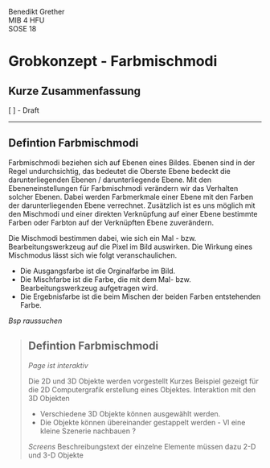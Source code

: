 Benedikt Grether </br>
MIB 4 HFU </br>
SOSE 18 </br>

# Grobkonzept - Farbmischmodi

## Kurze Zusammenfassung 
[ ] - Draft

***

## Defintion Farbmischmodi

Farbmischmodi beziehen sich auf Ebenen eines Bildes.
Ebenen sind in der Regel undurchsichtig, das bedeutet die Oberste Ebene bedeckt die darunterliegenden Ebenen / darunterliegende Ebene. 
Mit den Ebeneneinstellungen für Farbmischmodi verändern wir das Verhalten solcher Ebenen.
Dabei werden Farbmerkmale einer Ebene mit den Farben der darunterliegenden Ebene verrechnet.
Zusätzlich ist es uns möglich mit den Mischmodi und einer direkten Verknüpfung auf einer Ebene bestimmte Farben oder Farbton auf der Verknüpften Ebene zuverändern.

Die Mischmodi bestimmen dabei, wie sich ein Mal - bzw. Bearbeitungswerkzeug auf die Pixel im Bild auswirken. Die Wirkung eines Mischmodus lässt sich wie folgt veranschaulichen.

- Die Ausgangsfarbe ist die Orginalfarbe im Bild.
- Die Mischfarbe ist die Farbe, die mit dem Mal- bzw. Bearbeitungswerkzeug aufgetragen wird.
- Die Ergebnisfarbe ist die beim Mischen der beiden Farben entstehenden Farbe.

*Bsp raussuchen*

> ## Defintion Farbmischmodi
> *Page ist interaktiv*
>
> Die 2D und 3D Objekte werden vorgestellt
> Kurzes Beispiel gezeigt für die 2D Computergrafik erstellung eines Objektes.
> Interaktion mit den 3D Objekten
> - Verschiedene 3D Objekte können ausgewählt werden.
> - Die Objekte können übereinander gestappelt werden - Vl eine kleine Szenerie nachbauen ? 
> 
> *Screens*
> Beschreibungstext der einzelne Elemente müssen dazu 
> 2-D und 3-D Objekte